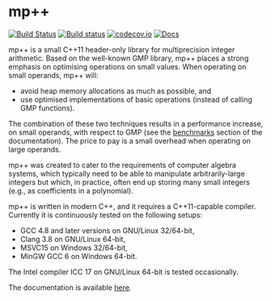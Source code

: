 # mp++
[![Build Status](https://travis-ci.org/bluescarni/mppp.svg?branch=master)](https://travis-ci.org/bluescarni/mppp)
[![Build status](https://ci.appveyor.com/api/projects/status/github/bluescarni/mppp?branch=master&svg=true)](https://ci.appveyor.com/project/bluescarni/mppp)
[![codecov.io](https://codecov.io/github/bluescarni/mppp/coverage.svg?branch=master)](https://codecov.io/github/bluescarni/mppp?branch=master)
[![Docs](https://readthedocs.org/projects/pip/badge/?version=latest)](http://bluescarni.github.io/mppp/)

mp++ is a small C++11 header-only library for multiprecision integer arithmetic. Based
on the well-known GMP library, mp++ places a strong emphasis on optimising operations on small values.
When operating on small operands, mp++ will:

* avoid heap memory allocations as much as possible, and
* use optimised implementations of basic operations (instead of calling GMP functions).

The combination of these two techniques results in a performance increase, on small operands,
with respect to GMP (see the [benchmarks](https://bluescarni.github.io/mppp/benchmarks.html) section of the
documentation). The price to pay is a small overhead when operating on large operands.

mp++ was created to cater to the requirements of computer algebra systems, which typically need to be able
to manipulate arbitrarily-large integers but which, in practice, often end up storing many small integers
(e.g., as coefficients in a polynomial).

mp++ is written in modern C++, and it requires a C++11-capable compiler. Currently it is continuously tested
on the following setups:

* GCC 4.8 and later versions on GNU/Linux 32/64-bit,
* Clang 3.8 on GNU/Linux 64-bit,
* MSVC15 on Windows 32/64-bit,
* MinGW GCC 6 on Windows 64-bit.

The Intel compiler ICC 17 on GNU/Linux 64-bit is tested occasionally.

The documentation is available [here](https://bluescarni.github.io/mppp/).
